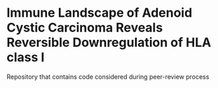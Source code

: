 # Immune Landscape of Adenoid Cystic Carcinoma Reveals Reversible Downregulation of HLA class I

Repository that contains code considered during peer-review process



